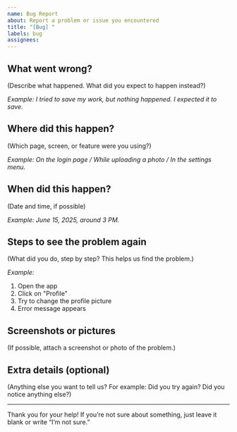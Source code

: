```yaml
---
name: Bug Report
about: Report a problem or issue you encountered
title: "[Bug] "
labels: bug
assignees: 
---
```


## What went wrong?
(Describe what happened. What did you expect to happen instead?)

*Example: I tried to save my work, but nothing happened. I expected it to save.*

## Where did this happen?
(Which page, screen, or feature were you using?)

*Example: On the login page / While uploading a photo / In the settings menu.*

## When did this happen?
(Date and time, if possible)

*Example: June 15, 2025, around 3 PM.*

## Steps to see the problem again
(What did you do, step by step? This helps us find the problem.)

*Example:*
1. Open the app
2. Click on "Profile"
3. Try to change the profile picture
4. Error message appears

## Screenshots or pictures
(If possible, attach a screenshot or photo of the problem.)

## Extra details (optional)
(Anything else you want to tell us? For example: Did you try again? Did you notice anything else?)

---

Thank you for your help! If you’re not sure about something, just leave it blank or write “I’m not sure.”